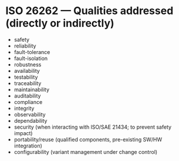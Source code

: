 # ISO 26262 — Qualities addressed (directly or indirectly)


- safety
- reliability
- fault-tolerance
- fault-isolation
- robustness
- availability
- testability
- traceability
- maintainability
- auditability
- compliance
- integrity
- observability
- dependability
- security (when interacting with ISO/SAE 21434; to prevent safety impact)
- portability/reuse (qualified components, pre-existing SW/HW integration)
- configurability (variant management under change control)
